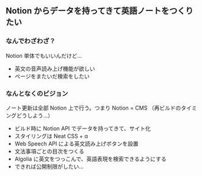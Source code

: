 ## Notion からデータを持ってきて英語ノートをつくりたい

### なんでわざわざ？

Notion 単体でもいいんだけど…

- 英文の音声読み上げ機能が欲しい
- ページをまたいだ検索をしたい

### なんとなくのビジョン

ノート更新は全部 Notion 上で行う。つまり Notion = CMS
（再ビルドのタイミングどうしよう…）

- ビルド時に Notion API でデータを持ってきて、サイト化
- スタイリングは Neat CSS + α
- Web Speech API による英文読み上げボタンを設置
- 文法事項ごとの目次をつくる
- Algolia に英文をつっこんで、英語表現を検索できるようにする
- できれば公開制限がしたい…
